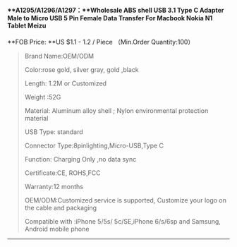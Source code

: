  

#### **A1295/A1296/A1297：**Wholesale ABS shell USB 3.1 Type C Adapter Male to Micro USB 5 Pin Female Data Transfer For Macbook Nokia N1 Tablet Meizu

**FOB Price: **US $1.1 - 1.2 / Piece （Min.Order Quantity:100）

> Brand Name:OEM/ODM
>
> Color:rose gold, silver gray, gold ,black
>
> Length: 1.2M or Customized
>
> Weight :52G
>
> Material: Aluminum alloy shell ; Nylon environmental protection material
>
> USB Type: standard
>
> Connector Type:8pinlighting,Micro-USB,Type C
>
> Function: Charging Only ,no data sync
>
> Certificate:CE, ROHS,FCC
>
> Warranty:12 months
>
> OEM/ODM:Customized service is supported, Customize your logo on the cable and packaging
>
> Compatible with :iPhone 5/5s/ 5c/SE,iPhone 6/s/6sp and Samsung, Android mobile phone

---



